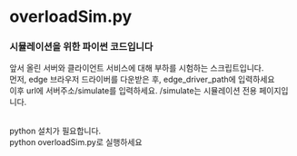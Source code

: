 <h1>overloadSim.py</h1>
<h3>시뮬레이션을 위한 파이썬 코드입니다</h3>

앞서 올린 서버와 클라이언트 서비스에 대해 부하를 시험하는 스크립트입니다.</br>
먼저, edge 브라우저 드라이버를 다운받은 후, edge_driver_path에 입력하세요</br>
이후 url에 서버주소/simulate를 입력하세요. /simulate는 시뮬레이션 전용 페이지입니다.</br></br>

python 설치가 필요합니다.</br>
python overloadSim.py로 실행하세요</br>
